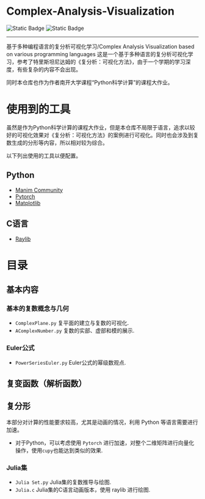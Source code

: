 # Complex-Analysis-Visualization
![Static Badge](https://img.shields.io/badge/Visualization-Python-blue)
![Static Badge](https://img.shields.io/badge/Animation-Manim-blue?link=https%3A%2F%2Fgithub.com%2FManimCommunity%2Fmanim)

----
基于多种编程语言的复分析可视化学习/Complex Analysis Visualization based on various programming languages
这是一个基于多种语言的复分析可视化学习，参考了特里斯坦尼达姆的《复分析：可视化方法》，由于一个学期的学习深度，有些复杂的内容不会出现。

同时本仓库也作为作者南开大学课程“Python科学计算”的课程大作业。
# 使用到的工具
虽然是作为Python科学计算的课程大作业，但是本仓库不局限于语言，追求以较好的可视化效果对《复分析：可视化方法》的案例进行可视化。同时也会涉及到复数生成的分形等内容，所以相对较为综合。

以下列出使用的工具以便配置。
## Python
- [Manim Community](https://github.com/ManimCommunity/manim)
- [Pytorch](https://github.com/pytorch/pytorch)
- [Matplotlib](https://github.com/matplotlib/matplotlib)

## C语言
- [Raylib](https://github.com/raysan5/raylib)



# 目录
## 基本内容
### 基本的复数概念与几何
- `ComplexPlane.py`
  复平面的建立与复数的可视化.
- `AComplexNumber.py`
复数的实部、虚部和模的展示.

### Euler公式
- `PowerSeriesEuler.py`
Euler公式的幂级数观点.

## 复变函数（解析函数）


## 复分形
本部分对计算的性能要求较高，尤其是动画的情况，利用 Python 等语言需要进行加速。
- 对于Python，可以考虑使用 `Pytorch` 进行加速，对整个二维矩阵进行向量化操作，使用`cupy`也能达到类似的效果.


### Julia集
- `Julia Set.py` Julia集的复数推导与绘图.
- `Julia.c` Julia集的C语言动画版本，使用 raylib 进行绘图.
